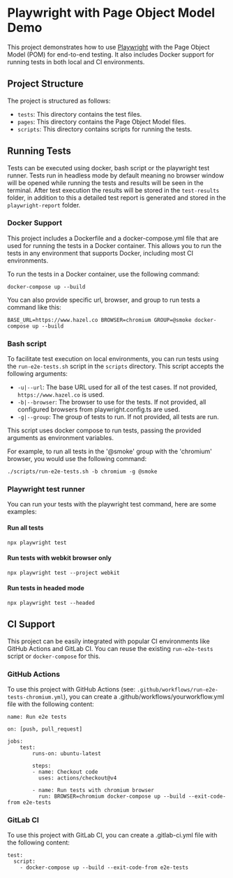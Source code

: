 # Playwright with Page Object Model Demo

This project demonstrates how to use [Playwright](https://playwright.dev/) with the Page Object Model (POM) for end-to-end testing. It also includes Docker support for running tests in both local and CI environments.

## Project Structure

The project is structured as follows:

- `tests`: This directory contains the test files.
- `pages`: This directory contains the Page Object Model files.
- `scripts`: This directory contains scripts for running the tests.

## Running Tests
Tests can be executed using docker, bash script or the playwright test runner. Tests run in headless mode by default meaning no browser window will be opened while running the tests and results will be seen in the terminal. After test execution the results will be stored in the `test-results` folder, in addition to this a detailed test report is generated and stored in the `playwright-report` folder.

### Docker Support
This project includes a Dockerfile and a docker-compose.yml file that are used for running the tests in a Docker container. This allows you to run the tests in any environment that supports Docker, including most CI environments.

To run the tests in a Docker container, use the following command:

```
docker-compose up --build
```

You can also provide specific url, browser, and group to run tests a command like this:

```
BASE_URL=https://www.hazel.co BROWSER=chromium GROUP=@smoke docker-compose up --build
```

### Bash script

To facilitate test execution on local environments, you can run tests using the `run-e2e-tests.sh` script in the `scripts` directory. This script accepts the following arguments:

- `-u|--url`: The base URL used for all of the test cases. If not provided, `https://www.hazel.co` is used.
- `-b|--browser`: The browser to use for the tests. If not provided, all configured browsers from playwright.config.ts are used.
- `-g|--group`: The group of tests to run. If not provided, all tests are run.

This script uses docker compose to run tests, passing the provided arguments as environment variables.

For example, to run all tests in the '@smoke' group with the 'chromium' browser, you would use the following command:

```
./scripts/run-e2e-tests.sh -b chromium -g @smoke
```

### Playwright test runner
You can run your tests with the playwright test command, here are some examples:

#### Run all tests
```
npx playwright test
```

#### Run tests with webkit browser only
```
npx playwright test --project webkit
```

#### Run tests in headed mode
```
npx playwright test --headed
```

## CI Support
This project can be easily integrated with popular CI environments like GitHub Actions and GitLab CI. You can reuse the existing `run-e2e-tests` script or `docker-compose` for this.

### GitHub Actions
To use this project with GitHub Actions (see: `.github/workflows/run-e2e-tests-chromium.yml`), you can create a .github/workflows/yourworkflow.yml file with the following content:

```
name: Run e2e tests

on: [push, pull_request]

jobs:
    test:
        runs-on: ubuntu-latest

        steps:
        - name: Checkout code
          uses: actions/checkout@v4
    
        - name: Run tests with chromium browser
          run: BROWSER=chromium docker-compose up --build --exit-code-from e2e-tests
   ```

### GitLab CI
To use this project with GitLab CI, you can create a .gitlab-ci.yml file with the following content:


```
test:
  script:
    - docker-compose up --build --exit-code-from e2e-tests
```
